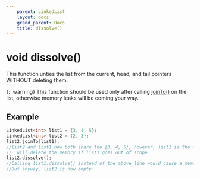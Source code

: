 ```yaml
---
    parent: LinkedList
    layout: docs
    grand_parent: Docs
    title: dissolve()
---
```


# void dissolve()

This function unties the list from the current, head, and tail pointers WITHOUT deleting them.

{: .warning}
This function should be used only after calling [joinTo()](joinTo_List.md) on the list, otherwise memory leaks will be coming your way.

## Example

```cpp
LinkedList<int> list1 = {3, 4, 5};
LinkedList<int> list2 = {2, 3};
list2.joinTo(list1);
//list2 and list1 now both share the {3, 4, 5}, however, list1 is the owner of the memory and
//  will delete the memory if list1 goes out of scope
list2.dissolve();
//Calling list1.dissolve() instead of the above line would cause a memory leak
//But anyway, list2 is now empty

```
